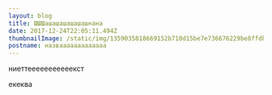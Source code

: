 ```yaml
---
layout: blog
title: ШШШашашашашашашнана
date: 2017-12-24T22:05:11.494Z
thumbnailImage: /static/img/1359035818669152b710d15be7e736676229be8ffdb_b.jpg
postname: назвааааааааааааа
---
```

ниеттееееееееееекст

екеква
